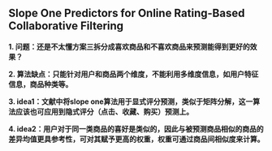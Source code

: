 ## Slope One Predictors for Online Rating-Based Collaborative Filtering
**1.  问题：还是不太懂方案三拆分成喜欢商品和不喜欢商品来预测能得到更好的效果？**

**2. 算法缺点：只能针对用户和商品两个维度，不能利用多维度信息，如用户特征信息，商品种类等。**

**3. idea1：文献中将slope one算法用于显式评分预测，类似于矩阵分解，这一算法应该也可应用到隐式评分（点击、收藏、购买）预测上。**

**4.  idea2：用户对于同一类商品的喜好是类似的，因此与被预测商品相似的商品的差异均值更具参考性，可对其赋予更高的权重，权重可通过商品间相似度来计算。**

